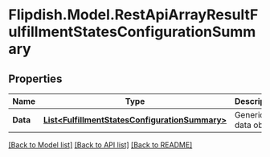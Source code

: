 # Flipdish.Model.RestApiArrayResultFulfillmentStatesConfigurationSummary
## Properties

Name | Type | Description | Notes
------------ | ------------- | ------------- | -------------
**Data** | [**List&lt;FulfillmentStatesConfigurationSummary&gt;**](FulfillmentStatesConfigurationSummary.md) | Generic data object. | 

[[Back to Model list]](../README.md#documentation-for-models) [[Back to API list]](../README.md#documentation-for-api-endpoints) [[Back to README]](../README.md)

